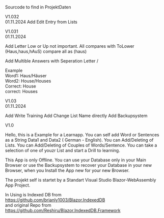Sourcode to find in ProjektDaten

V1.032 <br>
01.11.2024
Add Edit Entry from Lists

V1.031 <br>
01.11.2024

Add Letter Low or Up not important. All compares with ToLower (Haus,haus,hAuS) compare all as (haus)

Add Multible Answers with Seperation Letter /

Example<br>
Word1: Haus/Häuser<br>
Word2: House/Houses<br>
Correct: House<br>
correct: Houses


V1.03<br> 
01.11.2024

Add Write Training
Add Change List Name directly
Add Backupsystem
 
V1.0

Hello, this is a Example for a Learnapp. You can self add Word or Sentences as a String Data1 and Data2 ( German - English).
You can Add/Deleting of Lists.
You can Add/Deleting of Couples of Words/Sentence.
You can take a selection of one of youzr List and start a Drill to learning.

This App is only Offline. You can use your Database only in your Main Browser or use the Backupsystem to recover your Database in your new Browser, when you Install the App new for your new Browser.

The projekt self is startet by a Standart Visual Studio Blazor-WebAssembly App Project.

In Using is Indexed DB  from<br>
https://github.com/brianly1003/Blazor.IndexedDB<br>
and original Repo from<br>
https://github.com/Reshiru/Blazor.IndexedDB.Framework



